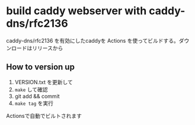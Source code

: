 # build caddy webserver with caddy-dns/rfc2136

caddy-dns/rfc2136 を有効にしたcaddyを Actions を使ってビルドする。ダウンロードはリリースから

## How to version up

1. VERSION.txt を更新して
2. `make` して確認
3. git add && commit
4. `make tag` を実行

Actionsで自動でビルトされます


